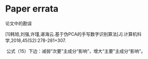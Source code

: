 # Paper errata
 论文中的勘误

[1]韩旭,刘强,许瑾,谌海云.基于伪PCA的手写数字识别算法[J].计算机科学,2018,45(S2):278-281+307.

​     公式（15）下边：减弱“次要”主成分“影响”，增大“主要”主成分“影响”。

